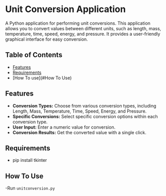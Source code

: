 
# Unit Conversion Application

A Python application for performing unit conversions. This application allows you to convert values between different units, such as length, mass, temperature, time, speed, energy, and pressure. It provides a user-friendly graphical interface for easy conversion.

## Table of Contents

- [Features](#features)
- [Requirements](#Requirements)
- [How To use](#How To Use)

## Features

- **Conversion Types:** Choose from various conversion types, including Length, Mass, Temperature, Time, Speed, Energy, and Pressure.
- **Specific Conversions:** Select specific conversion options within each conversion type.
- **User Input:** Enter a numeric value for conversion.
- **Conversion Results:** Get the converted value with a single click.

## Requirements

- pip install tkinter

## How To Use
  -Run `unitconversion.py`
  



